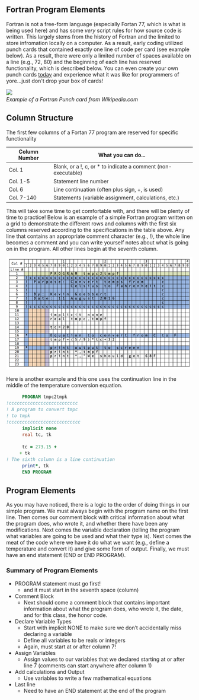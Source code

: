 ## Fortran Program Elements

Fortran is not a free-form language (especially Fortan 77, which is what is being used here) and has some *very* script rules for how source code is written. This largely stems from the history of Fortran and the limited to store infromation locally on a computer. As a result, early coding utilized punch cards that contained exactly one line of code per card (see example below). As a result, there were only a limited number of spaces available on a line (e.g., 72, 80) and the beginning of each line has reserved functionality, which is described below. You can even create your own punch cards [today](http://www.masswerk.at/keypunch/) and experience what it was like for programmers of yore...just don't drop your box of cards!

<!-- ![alt](https://upload.wikimedia.org/wikipedia/commons/5/58/FortranCardPROJ039.agr.jpg) -->
<img src="https://upload.wikimedia.org/wikipedia/commons/5/58/FortranCardPROJ039.agr.jpg" width="500"><br>
*Example of a Fortran Punch card from Wikipedia.com*

## Column Structure

The first few columns of a Fortan 77 program are reserved for specific functionality

| Column Number | What you can do...|
|---------------|-------------------|
| Col. 1   | Blank, or a !, c, or * to indicate a comment (non-executable) |
| Col. 1-5 | Statement line number |
| Col. 6   | Line continuation (often plus sign, +, is used) |
| Col. 7-140 | Statements (variable assignment, calculations, etc.) |

This will take some time to get comfortable with, and there will be plenty of time to practice! Below is an example of a simple Fortran program written on a grid to demonstrate the different rows and columns with the first six columns reserved according to the specifications in the table above. Any line that contains an appropriate comment character (e.g., !), the whole line becomes a comment and you can write yourself notes about what is going on in the program. All other lines begin at the seventh column.

<!--![alt](https://github.com/kgoebber/Met_Computer_Apps/blob/master/fortran_structure/example_Fortran_code.png)-->

<img src="https://github.com/kgoebber/Met_Computer_Apps/blob/master/fortran_structure/example_Fortran_code.png" width=750><br>

Here is another example and this one uses the continuation line in the middle of the temperature conversion equation.

```fortran
      PROGRAM tmpc2tmpk
!cccccccccccccccccccccccccc
! A program to convert tmpc
! to tmpk
!ccccccccccccccccccccccccccc
      implicit none
      real tc, tk
      
      tc = 273.15 +
     + tk
! The sixth column is a line continuation
      print*, tk
      END PROGRAM
```

## Program Elements

As you may have noticed, there is a logic to the order of doing things in our simple program. We must always begin with the program name on the first line. Then comes our comment block with critical information about what the program does, who wrote it, and whether there have been any modifications. Next comes the variable declaration (telling the program what variables are going to be used and what their type is). Next comes the meat of the code where we have it do what we want (e.g., define a temperature and convert it) and give some form of output. Finally, we must have an end statement (END or END PROGRAM).

### Summary of Program Elements
* PROGRAM statement must go first!
  * and it must start in the seventh space (column)
* Comment Block
  * Next should come a comment block that contains important information about what the program does, who wrote it, the date, and for this class, the honor code.
* Declare Variable Types
  * Start with implicit NONE to make sure we don’t accidentally miss declaring a variable
  * Define all variables to be reals or integers
  * Again, must start at or after column 7!
* Assign Variables
  * Assign values to our variables that we declared starting at or after line 7 (comments can start anywhere after column 1)
* Add calculations and Output
  * Use variables to write a few mathematical equations
* Last line
  * Need to have an END statement at the end of the program

